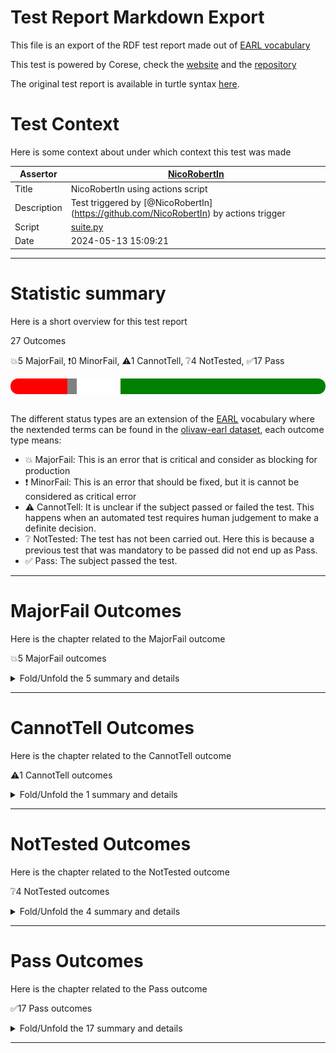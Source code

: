 # Test Report Markdown Export

This file is an export of the RDF test report made out of [EARL vocabulary](https://www.w3.org/TR/EARL10/)

This test is powered by Corese, check the [website](https://project.inria.fr/corese/) and the [repository](https://github.com/Wimmics/corese)

The original test report is available in turtle syntax [here](./data-test-actions.ttl).

# Test Context

Here is some context about under which context this test was made

|Assertor|[NicoRobertIn](https://github.com/NicoRobertIn)|
|----|-----|
|Title|NicoRobertIn using actions script|
|Description|Test triggered by &#91;@NicoRobertIn](https://github.com/NicoRobertIn) by actions trigger|
|Script|[suite.py](https://github.com/Wimmics/olivaw/blob/main/olivaw/test/data/suite.py)
|Date|2024-05-13 15:09:21|

***


# Statistic summary

Here is a short overview for this test report

27 Outcomes

:boom:5 MajorFail, :exclamation:0 MinorFail, :warning:1 CannotTell, :grey_question:4 NotTested, :white_check_mark:17 Pass

<div  style="border-radius: 12px; height: 25px; overflow: hidden"><img src="../assets/red.png" width="18%" height="25px"/><img src="../assets/orange.png" width="0%" height="25px"/><img src="../assets/grey.png" width="3%" height="25px"/><img src="../assets/white.png" width="14%" height="25px"/><img src="../assets/green.png" width="65%" height="25px"/></div>

<br/>

The different status types are an extension of the [EARL](https://www.w3.org/TR/EARL10-Schema/) vocabulary where the nextended terms can be found in the [olivaw-earl dataset](https://github.com/Wimmics/olivaw/blob/main/olivaw/test/olivaw-earl.ttl), each outcome type means:
* :boom: MajorFail: This is an error that is critical and consider as blocking for production
* :exclamation: MinorFail: This is an error that should be fixed, but it is cannot be considered as critical error
* :warning: CannotTell: It is unclear if the subject passed or failed the test. This happens when an automated test requires human judgement to make a definite decision.
* :grey_question: NotTested:  The test has not been carried out. Here this is because a previous test that was mandatory to be passed did not end up as Pass.
* :white_check_mark: Pass: The subject passed the test.

***


# MajorFail Outcomes

Here is the chapter related to the MajorFail outcome

:boom:5 MajorFail outcomes

<details>
<summary>Fold/Unfold the 5 summary and details</summary>

## MajorFail Outcomes Summary

[Jump to statistic summary](#statistic-summary)

:boom:5 MajorFail outcomes

|*Jump*|*Number*|*Status*|*Subject*|*Criterion*|*Title*|*Link*|
|------|--------|--------|---------|-----------|-------|------|
|[Table top](#majorfail-outcomes-summary)|<div id="summary-MajorFail-1">1/5</div>|:boom:*MajorFail*|`usecase-zeusecase-wronguncommonprefix`|[data-richness](https://raw.githubusercontent.com/acimov-tools/model-test/refs/heads/main/.acimov/custom-tests/data/richness.shacl#criterion)|Error on custom test |[Jump](#majorfail-outcome-number-1)|
|[Table top](#majorfail-outcomes-summary)|<div id="summary-MajorFail-2">2/5</div>|:boom:*MajorFail*|`usecase-zeusecase-wrongcommonprefix`|[data-richness](https://raw.githubusercontent.com/acimov-tools/model-test/refs/heads/main/.acimov/custom-tests/data/richness.shacl#criterion)|Error on custom test |[Jump](#majorfail-outcome-number-2)|
|[Table top](#majorfail-outcomes-summary)|<div id="summary-MajorFail-3">3/5</div>|:boom:*MajorFail*|`usecase-zeusecase-syntax`|[syntax](https://raw.githubusercontent.com/Wimmics/olivaw/main/olivaw/test/olivaw-earl.ttl#syntax)|Test subject has syntax errors|[Jump](#majorfail-outcome-number-3)|
|[Table top](#majorfail-outcomes-summary)|<div id="summary-MajorFail-4">4/5</div>|:boom:*MajorFail*|`usecase-zeusecase-notrealterm`|[term-recognition](https://raw.githubusercontent.com/Wimmics/olivaw/main/olivaw/test/olivaw-earl.ttl#term-recognition)|Unknown ontology term|[Jump](#majorfail-outcome-number-4)|
|[Table top](#majorfail-outcomes-summary)|<div id="summary-MajorFail-5">5/5</div>|:boom:*MajorFail*|`usecase-zeusecase-notrealterm`|[data-richness](https://raw.githubusercontent.com/acimov-tools/model-test/refs/heads/main/.acimov/custom-tests/data/richness.shacl#criterion)|Error on custom test |[Jump](#majorfail-outcome-number-5)|

***

## MajorFail Outcomes Details

This subchapter gives more details to the :boom:MajorFail outcomes

### MajorFail Outcome number 1

[Jump to summary definition](#summary-MajorFail-1)

:boom:MajorFail outcome
#### Subject detail
|Name|usecase-zeusecase-wronguncommonprefix|
|----|----|
|Title|Standalone use case use-cases/zeusecase/wronguncommonprefix.ttl from branch refs/heads/main|
|Composition|- [Use case zeusecase/wronguncommonprefix.ttl](https://github.com/acimov-tools/model-test/blob/refs/heads/main/use-cases/zeusecase/wronguncommonprefix.ttl)|

#### Criterion detail
|Identifier|[data-richness](https://raw.githubusercontent.com/acimov-tools/model-test/refs/heads/main/.acimov/custom-tests/data/richness.shacl#criterion)|
|----|----|
|Title|The vocabulary is linked to by other vocabularies|
|Description|Each node should have predicates other than rdf:type|

#### Outcome Detail
|Type|:boom:MajorFail|
|----|----|
|Title|Error on custom test|
|Description|Error occured while running custom test|
|Pointer|<pre lang="Turtle"><code>&#60;#shape> a sh:NodeShape ;&#10;&nbsp;&nbsp;&nbsp;&nbsp;sh:message &#34;Some subjects only have a rdf:type property&#34; ;&#10;&nbsp;&nbsp;&nbsp;&nbsp;sh:severity sh:Warning ;&#10;&nbsp;&nbsp;&nbsp;&nbsp;sh:sparql &#91; sh:minCount 1 ;&#10;&nbsp;&nbsp;&nbsp;&nbsp;&nbsp;&nbsp;&nbsp;&nbsp;&nbsp;&nbsp;&nbsp;&nbsp;sh:select &#34;&#34;&#34;&#10;select ?this where {&#10;?this ?p ?o .&#10;filter (?p != rdf:type)&#10;}&#10;values ($ontology&lowbar;url) { (&#34;https://www.example.org/olivaw/&#34;) }&#34;&#34;&#34; ] ;&#10;&nbsp;&nbsp;&nbsp;&nbsp;sh:targetSubjectsOf rdf:type .</code></pre>|
|Pointer|<pre lang="Turtle"><code>&#60;urn:uuid:90817955-0682-430b-bb73-6b534e5d4739> rdf:type sh:ValidationResult ;&#10;&nbsp;&nbsp;&nbsp;&nbsp;sh:focusNode &#60;https://www.example.org/zeusecase/zeInstance> ;&#10;&nbsp;&nbsp;&nbsp;&nbsp;sh:resultMessage &#34;Some subjects only have a rdf:type property&#34; ;&#10;&nbsp;&nbsp;&nbsp;&nbsp;sh:resultPath sh:sparql ;&#10;&nbsp;&nbsp;&nbsp;&nbsp;sh:resultSeverity sh:Warning ;&#10;&nbsp;&nbsp;&nbsp;&nbsp;sh:sourceConstraintComponent sh:sparqlCount ;&#10;&nbsp;&nbsp;&nbsp;&nbsp;sh:sourceShape &#60;#shape> ;&#10;&nbsp;&nbsp;&nbsp;&nbsp;sh:value 0 .</code></pre>|
|Pointer|<pre lang="Turtle"><code>:zeInstance a &#60;http://www.example.org/olivaw/ClassA> .</code></pre>|

***
### MajorFail Outcome number 2

[Jump to summary definition](#summary-MajorFail-2)

:boom:MajorFail outcome
#### Subject detail
|Name|usecase-zeusecase-wrongcommonprefix|
|----|----|
|Title|Standalone use case use-cases/zeusecase/wrongcommonprefix.ttl from branch refs/heads/main|
|Composition|- [Use case zeusecase/wrongcommonprefix.ttl](https://github.com/acimov-tools/model-test/blob/refs/heads/main/use-cases/zeusecase/wrongcommonprefix.ttl)|

#### Criterion detail
|Identifier|[data-richness](https://raw.githubusercontent.com/acimov-tools/model-test/refs/heads/main/.acimov/custom-tests/data/richness.shacl#criterion)|
|----|----|
|Title|The vocabulary is linked to by other vocabularies|
|Description|Each node should have predicates other than rdf:type|

#### Outcome Detail
|Type|:boom:MajorFail|
|----|----|
|Title|Error on custom test|
|Description|Error occured while running custom test|
|Pointer|<pre lang="Turtle"><code>&#60;#shape> a sh:NodeShape ;&#10;&nbsp;&nbsp;&nbsp;&nbsp;sh:message &#34;Some subjects only have a rdf:type property&#34; ;&#10;&nbsp;&nbsp;&nbsp;&nbsp;sh:severity sh:Warning ;&#10;&nbsp;&nbsp;&nbsp;&nbsp;sh:sparql &#91; sh:minCount 1 ;&#10;&nbsp;&nbsp;&nbsp;&nbsp;&nbsp;&nbsp;&nbsp;&nbsp;&nbsp;&nbsp;&nbsp;&nbsp;sh:select &#34;&#34;&#34;&#10;select ?this where {&#10;?this ?p ?o .&#10;filter (?p != rdf:type)&#10;}&#10;values ($ontology&lowbar;url) { (&#34;https://www.example.org/olivaw/&#34;) }&#34;&#34;&#34; ] ;&#10;&nbsp;&nbsp;&nbsp;&nbsp;sh:targetSubjectsOf rdf:type .</code></pre>|
|Pointer|<pre lang="Turtle"><code>&#60;urn:uuid:1126135a-d4f8-4898-9a5f-bf5cb096b361> rdf:type sh:ValidationResult ;&#10;&nbsp;&nbsp;&nbsp;&nbsp;sh:focusNode &#60;https://www.example.org/zeusecase/zeInstance> ;&#10;&nbsp;&nbsp;&nbsp;&nbsp;sh:resultMessage &#34;Some subjects only have a rdf:type property&#34; ;&#10;&nbsp;&nbsp;&nbsp;&nbsp;sh:resultPath sh:sparql ;&#10;&nbsp;&nbsp;&nbsp;&nbsp;sh:resultSeverity sh:Warning ;&#10;&nbsp;&nbsp;&nbsp;&nbsp;sh:sourceConstraintComponent sh:sparqlCount ;&#10;&nbsp;&nbsp;&nbsp;&nbsp;sh:sourceShape &#60;#shape> ;&#10;&nbsp;&nbsp;&nbsp;&nbsp;sh:value 0 .</code></pre>|
|Pointer|<pre lang="Turtle"><code>:zeInstance a sand:ClassA .</code></pre>|

***
### MajorFail Outcome number 3

[Jump to summary definition](#summary-MajorFail-3)

:boom:MajorFail outcome
#### Subject detail
|Name|usecase-zeusecase-syntax|
|----|----|
|Title|Standalone use case use-cases/zeusecase/syntax.ttl from branch refs/heads/main|
|Composition|- [Use case zeusecase/syntax.ttl](https://github.com/acimov-tools/model-test/blob/refs/heads/main/use-cases/zeusecase/syntax.ttl)|

#### Criterion detail
|Identifier|[syntax](https://raw.githubusercontent.com/Wimmics/olivaw/main/olivaw/test/olivaw-earl.ttl#syntax)|
|----|----|
|Title|Syntax test|
|Description|A test meant to check wether the test subject is syntaxically correct or not.|

#### Outcome Detail
|Type|:boom:MajorFail|
|----|----|
|Title|Test subject has syntax errors|
|Description|Encountered &#34;a&#34; at line 6, column 27.|

***
### MajorFail Outcome number 4

[Jump to summary definition](#summary-MajorFail-4)

:boom:MajorFail outcome
#### Subject detail
|Name|usecase-zeusecase-notrealterm|
|----|----|
|Title|Standalone use case use-cases/zeusecase/notrealterm.ttl from branch refs/heads/main|
|Composition|- [Use case zeusecase/notrealterm.ttl](https://github.com/acimov-tools/model-test/blob/refs/heads/main/use-cases/zeusecase/notrealterm.ttl)|

#### Criterion detail
|Identifier|[term-recognition](https://raw.githubusercontent.com/Wimmics/olivaw/main/olivaw/test/olivaw-earl.ttl#term-recognition)|
|----|----|
|Title|Term recognition test|
|Description|A test meant to detect if all the terms from the subject that are from the ontology namespace are indeed defined in the ontology|

#### Outcome Detail
|Type|:boom:MajorFail|
|----|----|
|Title|Unknown ontology term|
|Description|Some fragment terms are in ontology namespace but not defined in ontology|
|Pointer|<pre lang="Turtle"><code>&#60;https://www.example.org/zeusecase/zeInstance> rdf:type &#60;https://www.example.org/olivaw/ClasseA> .</code></pre>|

***
### MajorFail Outcome number 5

[Jump to summary definition](#summary-MajorFail-5)

:boom:MajorFail outcome
#### Subject detail
|Name|usecase-zeusecase-notrealterm|
|----|----|
|Title|Standalone use case use-cases/zeusecase/notrealterm.ttl from branch refs/heads/main|
|Composition|- [Use case zeusecase/notrealterm.ttl](https://github.com/acimov-tools/model-test/blob/refs/heads/main/use-cases/zeusecase/notrealterm.ttl)|

#### Criterion detail
|Identifier|[data-richness](https://raw.githubusercontent.com/acimov-tools/model-test/refs/heads/main/.acimov/custom-tests/data/richness.shacl#criterion)|
|----|----|
|Title|The vocabulary is linked to by other vocabularies|
|Description|Each node should have predicates other than rdf:type|

#### Outcome Detail
|Type|:boom:MajorFail|
|----|----|
|Title|Error on custom test|
|Description|Error occured while running custom test|
|Pointer|<pre lang="Turtle"><code>&#60;#shape> a sh:NodeShape ;&#10;&nbsp;&nbsp;&nbsp;&nbsp;sh:message &#34;Some subjects only have a rdf:type property&#34; ;&#10;&nbsp;&nbsp;&nbsp;&nbsp;sh:severity sh:Warning ;&#10;&nbsp;&nbsp;&nbsp;&nbsp;sh:sparql &#91; sh:minCount 1 ;&#10;&nbsp;&nbsp;&nbsp;&nbsp;&nbsp;&nbsp;&nbsp;&nbsp;&nbsp;&nbsp;&nbsp;&nbsp;sh:select &#34;&#34;&#34;&#10;select ?this where {&#10;?this ?p ?o .&#10;filter (?p != rdf:type)&#10;}&#10;values ($ontology&lowbar;url) { (&#34;https://www.example.org/olivaw/&#34;) }&#34;&#34;&#34; ] ;&#10;&nbsp;&nbsp;&nbsp;&nbsp;sh:targetSubjectsOf rdf:type .</code></pre>|
|Pointer|<pre lang="Turtle"><code>&#60;urn:uuid:911fcc09-0691-4915-bf8f-8ff50d71fe21> rdf:type sh:ValidationResult ;&#10;&nbsp;&nbsp;&nbsp;&nbsp;sh:focusNode &#60;https://www.example.org/zeusecase/zeInstance> ;&#10;&nbsp;&nbsp;&nbsp;&nbsp;sh:resultMessage &#34;Some subjects only have a rdf:type property&#34; ;&#10;&nbsp;&nbsp;&nbsp;&nbsp;sh:resultPath sh:sparql ;&#10;&nbsp;&nbsp;&nbsp;&nbsp;sh:resultSeverity sh:Warning ;&#10;&nbsp;&nbsp;&nbsp;&nbsp;sh:sourceConstraintComponent sh:sparqlCount ;&#10;&nbsp;&nbsp;&nbsp;&nbsp;sh:sourceShape &#60;#shape> ;&#10;&nbsp;&nbsp;&nbsp;&nbsp;sh:value 0 .</code></pre>|
|Pointer|<pre lang="Turtle"><code>:zeInstance a sand:ClasseA .</code></pre>|

***

</details>

***


# CannotTell Outcomes

Here is the chapter related to the CannotTell outcome

:warning:1 CannotTell outcomes

<details>
<summary>Fold/Unfold the 1 summary and details</summary>

## CannotTell Outcomes Summary

[Jump to statistic summary](#statistic-summary)

:warning:1 CannotTell outcomes

|*Jump*|*Number*|*Status*|*Subject*|*Criterion*|*Title*|*Link*|
|------|--------|--------|---------|-----------|-------|------|
|[Table top](#cannottell-outcomes-summary)|<div id="summary-CannotTell-1">1/1</div>|:warning:*CannotTell*|`usecase-zeusecase-wronguncommonprefix`|[prefix-validity](https://raw.githubusercontent.com/Wimmics/olivaw/main/olivaw/test/olivaw-earl.ttl#prefix-validity)|Possible prefix typo|[Jump](#cannottell-outcome-number-1)|

***

## CannotTell Outcomes Details

This subchapter gives more details to the :warning:CannotTell outcomes

### CannotTell Outcome number 1

[Jump to summary definition](#summary-CannotTell-1)

:warning:CannotTell outcome
#### Subject detail
|Name|usecase-zeusecase-wronguncommonprefix|
|----|----|
|Title|Standalone use case use-cases/zeusecase/wronguncommonprefix.ttl from branch refs/heads/main|
|Composition|- [Use case zeusecase/wronguncommonprefix.ttl](https://github.com/acimov-tools/model-test/blob/refs/heads/main/use-cases/zeusecase/wronguncommonprefix.ttl)|

#### Criterion detail
|Identifier|[prefix-validity](https://raw.githubusercontent.com/Wimmics/olivaw/main/olivaw/test/olivaw-earl.ttl#prefix-validity)|
|----|----|
|Title|Term validity test|
|Description|A test case checking if all the prefixes are not too close from the most used existing namespaces (according to prefix cc)|

#### Outcome Detail
|Type|:warning:CannotTell|
|----|----|
|Title|Possible prefix typo|
|Description|The prefix http://www.example.org/olivaw/ seems suspicious. Did you mean one of these prefixes?|
|Pointer|<pre lang="Turtle"><code>Prefix usage in the subject file:&#10;@prefix owl: &#60;http://www.w3.org/2002/07/owl#> .&#10;@prefix rdf: &#60;http://www.w3.org/1999/02/22-rdf-syntax-ns#> . &#10; &#60;https://www.example.org/zeusecase/zeInstance> rdf:type &#60;http://www.example.org/olivaw/ClassA> .</code></pre>|
|Pointer|<pre lang="Turtle"><code>Similar prefix found in file ./use-cases/zeusecase/notrealterm.ttl&#10;Prefix found: https://www.example.org/olivaw/&#10;@prefix owl: &#60;http://www.w3.org/2002/07/owl#> .&#10;@prefix rdf: &#60;http://www.w3.org/1999/02/22-rdf-syntax-ns#> . &#10; &#60;https://www.example.org/zeusecase/zeInstance> rdf:type &#60;https://www.example.org/olivaw/ClasseA> .</code></pre>|

***

</details>

***


# NotTested Outcomes

Here is the chapter related to the NotTested outcome

:grey_question:4 NotTested outcomes

<details>
<summary>Fold/Unfold the 4 summary and details</summary>

## NotTested Outcomes Summary

[Jump to statistic summary](#statistic-summary)

:grey_question:4 NotTested outcomes

|*Jump*|*Number*|*Status*|*Subject*|*Criterion*|*Title*|*Link*|
|------|--------|--------|---------|-----------|-------|------|
|[Table top](#nottested-outcomes-summary)|<div id="summary-NotTested-1">1/4</div>|:grey_question:*NotTested*|`usecase-zeusecase-syntax`|[owl-rl-constraint](https://raw.githubusercontent.com/Wimmics/olivaw/main/olivaw/test/olivaw-earl.ttl#owl-rl-constraint)|Error on custom test |[Jump](#nottested-outcome-number-1)|
|[Table top](#nottested-outcomes-summary)|<div id="summary-NotTested-2">2/4</div>|:grey_question:*NotTested*|`usecase-zeusecase-syntax`|[term-recognition](https://raw.githubusercontent.com/Wimmics/olivaw/main/olivaw/test/olivaw-earl.ttl#term-recognition)|Error on custom test |[Jump](#nottested-outcome-number-2)|
|[Table top](#nottested-outcomes-summary)|<div id="summary-NotTested-3">3/4</div>|:grey_question:*NotTested*|`usecase-zeusecase-inconsistent`|[term-recognition](https://raw.githubusercontent.com/Wimmics/olivaw/main/olivaw/test/olivaw-earl.ttl#term-recognition)|Error on custom test |[Jump](#nottested-outcome-number-3)|
|[Table top](#nottested-outcomes-summary)|<div id="summary-NotTested-4">4/4</div>|:grey_question:*NotTested*|`dataset-domain1-scenario1`|[term-recognition](https://raw.githubusercontent.com/Wimmics/olivaw/main/olivaw/test/olivaw-earl.ttl#term-recognition)|Error on custom test |[Jump](#nottested-outcome-number-4)|

***

## NotTested Outcomes Details

This subchapter gives more details to the :grey_question:NotTested outcomes

### NotTested Outcome number 1

[Jump to summary definition](#summary-NotTested-1)

:grey_question:NotTested outcome
#### Subject detail
|Name|usecase-zeusecase-syntax|
|----|----|
|Title|Standalone use case use-cases/zeusecase/syntax.ttl from branch refs/heads/main|
|Composition|- [Use case zeusecase/syntax.ttl](https://github.com/acimov-tools/model-test/blob/refs/heads/main/use-cases/zeusecase/syntax.ttl)|

#### Criterion detail
|Identifier|[owl-rl-constraint](https://raw.githubusercontent.com/Wimmics/olivaw/main/olivaw/test/olivaw-earl.ttl#owl-rl-constraint)|
|----|----|
|Title|OWL RL Constraint test|
|Description|A test meant to check wether the test subject is syntaxically correct or not.|

#### Outcome Detail
|Type|:grey_question:NotTested|
|----|----|
|Title|Error on custom test|
|Description|Error occured while running custom test|

***
### NotTested Outcome number 2

[Jump to summary definition](#summary-NotTested-2)

:grey_question:NotTested outcome
#### Subject detail
|Name|usecase-zeusecase-syntax|
|----|----|
|Title|Standalone use case use-cases/zeusecase/syntax.ttl from branch refs/heads/main|
|Composition|- [Use case zeusecase/syntax.ttl](https://github.com/acimov-tools/model-test/blob/refs/heads/main/use-cases/zeusecase/syntax.ttl)|

#### Criterion detail
|Identifier|[term-recognition](https://raw.githubusercontent.com/Wimmics/olivaw/main/olivaw/test/olivaw-earl.ttl#term-recognition)|
|----|----|
|Title|Term recognition test|
|Description|A test meant to detect if all the terms from the subject that are from the ontology namespace are indeed defined in the ontology|

#### Outcome Detail
|Type|:grey_question:NotTested|
|----|----|
|Title|Error on custom test|
|Description|Error occured while running custom test|

***
### NotTested Outcome number 3

[Jump to summary definition](#summary-NotTested-3)

:grey_question:NotTested outcome
#### Subject detail
|Name|usecase-zeusecase-inconsistent|
|----|----|
|Title|Standalone use case use-cases/zeusecase/inconsistent.ttl from branch refs/heads/main|
|Composition|- [Use case zeusecase/inconsistent.ttl](https://github.com/acimov-tools/model-test/blob/refs/heads/main/use-cases/zeusecase/inconsistent.ttl)|

#### Criterion detail
|Identifier|[term-recognition](https://raw.githubusercontent.com/Wimmics/olivaw/main/olivaw/test/olivaw-earl.ttl#term-recognition)|
|----|----|
|Title|Term recognition test|
|Description|A test meant to detect if all the terms from the subject that are from the ontology namespace are indeed defined in the ontology|

#### Outcome Detail
|Type|:grey_question:NotTested|
|----|----|
|Title|Error on custom test|
|Description|Error occured while running custom test|

***
### NotTested Outcome number 4

[Jump to summary definition](#summary-NotTested-4)

:grey_question:NotTested outcome
#### Subject detail
|Name|dataset-domain1-scenario1|
|----|----|
|Title|Standalone dataset domains/domain1/scenario1/dataset.ttl from branch refs/heads/main|
|Composition|- [Dataset domain1/scenario1/dataset.ttl](https://github.com/acimov-tools/model-test/blob/refs/heads/main/domains/domain1/scenario1/dataset.ttl)|

#### Criterion detail
|Identifier|[term-recognition](https://raw.githubusercontent.com/Wimmics/olivaw/main/olivaw/test/olivaw-earl.ttl#term-recognition)|
|----|----|
|Title|Term recognition test|
|Description|A test meant to detect if all the terms from the subject that are from the ontology namespace are indeed defined in the ontology|

#### Outcome Detail
|Type|:grey_question:NotTested|
|----|----|
|Title|Error on custom test|
|Description|Error occured while running custom test|

***

</details>

***


# Pass Outcomes

Here is the chapter related to the Pass outcome

:white_check_mark:17 Pass outcomes

<details>
<summary>Fold/Unfold the 17 summary and details</summary>

## Pass Outcomes Summary

[Jump to statistic summary](#statistic-summary)

:white_check_mark:17 Pass outcomes

|*Jump*|*Number*|*Status*|*Subject*|*Criterion*|*Title*|*Link*|
|------|--------|--------|---------|-----------|-------|------|
|[Table top](#pass-outcomes-summary)|<div id="summary-Pass-1">1/17</div>|:white_check_mark:*Pass*|`usecase-zeusecase-wronguncommonprefix`|[owl-rl-constraint](https://raw.githubusercontent.com/Wimmics/olivaw/main/olivaw/test/olivaw-earl.ttl#owl-rl-constraint)|OWL RL consistent|[Jump](#pass-outcome-number-1)|
|[Table top](#pass-outcomes-summary)|<div id="summary-Pass-2">2/17</div>|:white_check_mark:*Pass*|`usecase-zeusecase-wronguncommonprefix`|[syntax](https://raw.githubusercontent.com/Wimmics/olivaw/main/olivaw/test/olivaw-earl.ttl#syntax)|Correct syntax|[Jump](#pass-outcome-number-2)|
|[Table top](#pass-outcomes-summary)|<div id="summary-Pass-3">3/17</div>|:white_check_mark:*Pass*|`usecase-zeusecase-wronguncommonprefix`|[term-recognition](https://raw.githubusercontent.com/Wimmics/olivaw/main/olivaw/test/olivaw-earl.ttl#term-recognition)|Every term exists|[Jump](#pass-outcome-number-3)|
|[Table top](#pass-outcomes-summary)|<div id="summary-Pass-4">4/17</div>|:white_check_mark:*Pass*|`usecase-zeusecase-wronguncommonprefix`|[node-with-class](https://raw.githubusercontent.com/acimov-tools/model-test/refs/heads/main/.acimov/custom-tests/data/node-with-class.shacl#criterion)|Test  passed|[Jump](#pass-outcome-number-4)|
|[Table top](#pass-outcomes-summary)|<div id="summary-Pass-5">5/17</div>|:white_check_mark:*Pass*|`usecase-zeusecase-wrongcommonprefix`|[owl-rl-constraint](https://raw.githubusercontent.com/Wimmics/olivaw/main/olivaw/test/olivaw-earl.ttl#owl-rl-constraint)|OWL RL consistent|[Jump](#pass-outcome-number-5)|
|[Table top](#pass-outcomes-summary)|<div id="summary-Pass-6">6/17</div>|:white_check_mark:*Pass*|`usecase-zeusecase-wrongcommonprefix`|[prefix-validity](https://raw.githubusercontent.com/Wimmics/olivaw/main/olivaw/test/olivaw-earl.ttl#prefix-validity)|No prefix typo|[Jump](#pass-outcome-number-6)|
|[Table top](#pass-outcomes-summary)|<div id="summary-Pass-7">7/17</div>|:white_check_mark:*Pass*|`usecase-zeusecase-wrongcommonprefix`|[syntax](https://raw.githubusercontent.com/Wimmics/olivaw/main/olivaw/test/olivaw-earl.ttl#syntax)|Correct syntax|[Jump](#pass-outcome-number-7)|
|[Table top](#pass-outcomes-summary)|<div id="summary-Pass-8">8/17</div>|:white_check_mark:*Pass*|`usecase-zeusecase-wrongcommonprefix`|[term-recognition](https://raw.githubusercontent.com/Wimmics/olivaw/main/olivaw/test/olivaw-earl.ttl#term-recognition)|Every term exists|[Jump](#pass-outcome-number-8)|
|[Table top](#pass-outcomes-summary)|<div id="summary-Pass-9">9/17</div>|:white_check_mark:*Pass*|`usecase-zeusecase-wrongcommonprefix`|[node-with-class](https://raw.githubusercontent.com/acimov-tools/model-test/refs/heads/main/.acimov/custom-tests/data/node-with-class.shacl#criterion)|Test  passed|[Jump](#pass-outcome-number-9)|
|[Table top](#pass-outcomes-summary)|<div id="summary-Pass-10">10/17</div>|:white_check_mark:*Pass*|`usecase-zeusecase-notrealterm`|[owl-rl-constraint](https://raw.githubusercontent.com/Wimmics/olivaw/main/olivaw/test/olivaw-earl.ttl#owl-rl-constraint)|OWL RL consistent|[Jump](#pass-outcome-number-10)|
|[Table top](#pass-outcomes-summary)|<div id="summary-Pass-11">11/17</div>|:white_check_mark:*Pass*|`usecase-zeusecase-notrealterm`|[prefix-validity](https://raw.githubusercontent.com/Wimmics/olivaw/main/olivaw/test/olivaw-earl.ttl#prefix-validity)|No prefix typo|[Jump](#pass-outcome-number-11)|
|[Table top](#pass-outcomes-summary)|<div id="summary-Pass-12">12/17</div>|:white_check_mark:*Pass*|`usecase-zeusecase-notrealterm`|[syntax](https://raw.githubusercontent.com/Wimmics/olivaw/main/olivaw/test/olivaw-earl.ttl#syntax)|Correct syntax|[Jump](#pass-outcome-number-12)|
|[Table top](#pass-outcomes-summary)|<div id="summary-Pass-13">13/17</div>|:white_check_mark:*Pass*|`usecase-zeusecase-notrealterm`|[node-with-class](https://raw.githubusercontent.com/acimov-tools/model-test/refs/heads/main/.acimov/custom-tests/data/node-with-class.shacl#criterion)|Test  passed|[Jump](#pass-outcome-number-13)|
|[Table top](#pass-outcomes-summary)|<div id="summary-Pass-14">14/17</div>|:white_check_mark:*Pass*|`usecase-zeusecase-inconsistent`|[owl-rl-constraint](https://raw.githubusercontent.com/Wimmics/olivaw/main/olivaw/test/olivaw-earl.ttl#owl-rl-constraint)|OWL RL consistent|[Jump](#pass-outcome-number-14)|
|[Table top](#pass-outcomes-summary)|<div id="summary-Pass-15">15/17</div>|:white_check_mark:*Pass*|`usecase-zeusecase-inconsistent`|[syntax](https://raw.githubusercontent.com/Wimmics/olivaw/main/olivaw/test/olivaw-earl.ttl#syntax)|Correct syntax|[Jump](#pass-outcome-number-15)|
|[Table top](#pass-outcomes-summary)|<div id="summary-Pass-16">16/17</div>|:white_check_mark:*Pass*|`dataset-domain1-scenario1`|[owl-rl-constraint](https://raw.githubusercontent.com/Wimmics/olivaw/main/olivaw/test/olivaw-earl.ttl#owl-rl-constraint)|OWL RL consistent|[Jump](#pass-outcome-number-16)|
|[Table top](#pass-outcomes-summary)|<div id="summary-Pass-17">17/17</div>|:white_check_mark:*Pass*|`dataset-domain1-scenario1`|[syntax](https://raw.githubusercontent.com/Wimmics/olivaw/main/olivaw/test/olivaw-earl.ttl#syntax)|Correct syntax|[Jump](#pass-outcome-number-17)|

***

## Pass Outcomes Details

This subchapter gives more details to the :white_check_mark:Pass outcomes

### Pass Outcome number 1

[Jump to summary definition](#summary-Pass-1)

:white_check_mark:Pass outcome
#### Subject detail
|Name|usecase-zeusecase-wronguncommonprefix|
|----|----|
|Title|Standalone use case use-cases/zeusecase/wronguncommonprefix.ttl from branch refs/heads/main|
|Composition|- [Use case zeusecase/wronguncommonprefix.ttl](https://github.com/acimov-tools/model-test/blob/refs/heads/main/use-cases/zeusecase/wronguncommonprefix.ttl)|

#### Criterion detail
|Identifier|[owl-rl-constraint](https://raw.githubusercontent.com/Wimmics/olivaw/main/olivaw/test/olivaw-earl.ttl#owl-rl-constraint)|
|----|----|
|Title|OWL RL Constraint test|
|Description|A test meant to check wether the test subject is syntaxically correct or not.|

#### Outcome Detail
|Type|:white_check_mark:Pass|
|----|----|
|Title|OWL RL consistent|
|Description|The provided graph is consistent for any OWL RL constraint|

***
### Pass Outcome number 2

[Jump to summary definition](#summary-Pass-2)

:white_check_mark:Pass outcome
#### Subject detail
|Name|usecase-zeusecase-wronguncommonprefix|
|----|----|
|Title|Standalone use case use-cases/zeusecase/wronguncommonprefix.ttl from branch refs/heads/main|
|Composition|- [Use case zeusecase/wronguncommonprefix.ttl](https://github.com/acimov-tools/model-test/blob/refs/heads/main/use-cases/zeusecase/wronguncommonprefix.ttl)|

#### Criterion detail
|Identifier|[syntax](https://raw.githubusercontent.com/Wimmics/olivaw/main/olivaw/test/olivaw-earl.ttl#syntax)|
|----|----|
|Title|Syntax test|
|Description|A test meant to check wether the test subject is syntaxically correct or not.|

#### Outcome Detail
|Type|:white_check_mark:Pass|
|----|----|
|Title|Correct syntax|
|Description|Test subject has a correct syntax|

***
### Pass Outcome number 3

[Jump to summary definition](#summary-Pass-3)

:white_check_mark:Pass outcome
#### Subject detail
|Name|usecase-zeusecase-wronguncommonprefix|
|----|----|
|Title|Standalone use case use-cases/zeusecase/wronguncommonprefix.ttl from branch refs/heads/main|
|Composition|- [Use case zeusecase/wronguncommonprefix.ttl](https://github.com/acimov-tools/model-test/blob/refs/heads/main/use-cases/zeusecase/wronguncommonprefix.ttl)|

#### Criterion detail
|Identifier|[term-recognition](https://raw.githubusercontent.com/Wimmics/olivaw/main/olivaw/test/olivaw-earl.ttl#term-recognition)|
|----|----|
|Title|Term recognition test|
|Description|A test meant to detect if all the terms from the subject that are from the ontology namespace are indeed defined in the ontology|

#### Outcome Detail
|Type|:white_check_mark:Pass|
|----|----|
|Title|Every term exists|
|Description|All the ontologic terms in the subject are defined in the ontology|

***
### Pass Outcome number 4

[Jump to summary definition](#summary-Pass-4)

:white_check_mark:Pass outcome
#### Subject detail
|Name|usecase-zeusecase-wronguncommonprefix|
|----|----|
|Title|Standalone use case use-cases/zeusecase/wronguncommonprefix.ttl from branch refs/heads/main|
|Composition|- [Use case zeusecase/wronguncommonprefix.ttl](https://github.com/acimov-tools/model-test/blob/refs/heads/main/use-cases/zeusecase/wronguncommonprefix.ttl)|

#### Criterion detail
|Identifier|[node-with-class](https://raw.githubusercontent.com/acimov-tools/model-test/refs/heads/main/.acimov/custom-tests/data/node-with-class.shacl#criterion)|
|----|----|
|Title|Classed node test|
|Description|A test meant to test if each node has a rdf:type property|

#### Outcome Detail
|Type|:white_check_mark:Pass|
|----|----|
|Title|Test  passed|
|Description|The custom test  passed|

***
### Pass Outcome number 5

[Jump to summary definition](#summary-Pass-5)

:white_check_mark:Pass outcome
#### Subject detail
|Name|usecase-zeusecase-wrongcommonprefix|
|----|----|
|Title|Standalone use case use-cases/zeusecase/wrongcommonprefix.ttl from branch refs/heads/main|
|Composition|- [Use case zeusecase/wrongcommonprefix.ttl](https://github.com/acimov-tools/model-test/blob/refs/heads/main/use-cases/zeusecase/wrongcommonprefix.ttl)|

#### Criterion detail
|Identifier|[owl-rl-constraint](https://raw.githubusercontent.com/Wimmics/olivaw/main/olivaw/test/olivaw-earl.ttl#owl-rl-constraint)|
|----|----|
|Title|OWL RL Constraint test|
|Description|A test meant to check wether the test subject is syntaxically correct or not.|

#### Outcome Detail
|Type|:white_check_mark:Pass|
|----|----|
|Title|OWL RL consistent|
|Description|The provided graph is consistent for any OWL RL constraint|

***
### Pass Outcome number 6

[Jump to summary definition](#summary-Pass-6)

:white_check_mark:Pass outcome
#### Subject detail
|Name|usecase-zeusecase-wrongcommonprefix|
|----|----|
|Title|Standalone use case use-cases/zeusecase/wrongcommonprefix.ttl from branch refs/heads/main|
|Composition|- [Use case zeusecase/wrongcommonprefix.ttl](https://github.com/acimov-tools/model-test/blob/refs/heads/main/use-cases/zeusecase/wrongcommonprefix.ttl)|

#### Criterion detail
|Identifier|[prefix-validity](https://raw.githubusercontent.com/Wimmics/olivaw/main/olivaw/test/olivaw-earl.ttl#prefix-validity)|
|----|----|
|Title|Term validity test|
|Description|A test case checking if all the prefixes are not too close from the most used existing namespaces (according to prefix cc)|

#### Outcome Detail
|Type|:white_check_mark:Pass|
|----|----|
|Title|No prefix typo|
|Description|It seems that none of the subject URIs have prefixes typos|

***
### Pass Outcome number 7

[Jump to summary definition](#summary-Pass-7)

:white_check_mark:Pass outcome
#### Subject detail
|Name|usecase-zeusecase-wrongcommonprefix|
|----|----|
|Title|Standalone use case use-cases/zeusecase/wrongcommonprefix.ttl from branch refs/heads/main|
|Composition|- [Use case zeusecase/wrongcommonprefix.ttl](https://github.com/acimov-tools/model-test/blob/refs/heads/main/use-cases/zeusecase/wrongcommonprefix.ttl)|

#### Criterion detail
|Identifier|[syntax](https://raw.githubusercontent.com/Wimmics/olivaw/main/olivaw/test/olivaw-earl.ttl#syntax)|
|----|----|
|Title|Syntax test|
|Description|A test meant to check wether the test subject is syntaxically correct or not.|

#### Outcome Detail
|Type|:white_check_mark:Pass|
|----|----|
|Title|Correct syntax|
|Description|Test subject has a correct syntax|

***
### Pass Outcome number 8

[Jump to summary definition](#summary-Pass-8)

:white_check_mark:Pass outcome
#### Subject detail
|Name|usecase-zeusecase-wrongcommonprefix|
|----|----|
|Title|Standalone use case use-cases/zeusecase/wrongcommonprefix.ttl from branch refs/heads/main|
|Composition|- [Use case zeusecase/wrongcommonprefix.ttl](https://github.com/acimov-tools/model-test/blob/refs/heads/main/use-cases/zeusecase/wrongcommonprefix.ttl)|

#### Criterion detail
|Identifier|[term-recognition](https://raw.githubusercontent.com/Wimmics/olivaw/main/olivaw/test/olivaw-earl.ttl#term-recognition)|
|----|----|
|Title|Term recognition test|
|Description|A test meant to detect if all the terms from the subject that are from the ontology namespace are indeed defined in the ontology|

#### Outcome Detail
|Type|:white_check_mark:Pass|
|----|----|
|Title|Every term exists|
|Description|All the ontologic terms in the subject are defined in the ontology|

***
### Pass Outcome number 9

[Jump to summary definition](#summary-Pass-9)

:white_check_mark:Pass outcome
#### Subject detail
|Name|usecase-zeusecase-wrongcommonprefix|
|----|----|
|Title|Standalone use case use-cases/zeusecase/wrongcommonprefix.ttl from branch refs/heads/main|
|Composition|- [Use case zeusecase/wrongcommonprefix.ttl](https://github.com/acimov-tools/model-test/blob/refs/heads/main/use-cases/zeusecase/wrongcommonprefix.ttl)|

#### Criterion detail
|Identifier|[node-with-class](https://raw.githubusercontent.com/acimov-tools/model-test/refs/heads/main/.acimov/custom-tests/data/node-with-class.shacl#criterion)|
|----|----|
|Title|Classed node test|
|Description|A test meant to test if each node has a rdf:type property|

#### Outcome Detail
|Type|:white_check_mark:Pass|
|----|----|
|Title|Test  passed|
|Description|The custom test  passed|

***
### Pass Outcome number 10

[Jump to summary definition](#summary-Pass-10)

:white_check_mark:Pass outcome
#### Subject detail
|Name|usecase-zeusecase-notrealterm|
|----|----|
|Title|Standalone use case use-cases/zeusecase/notrealterm.ttl from branch refs/heads/main|
|Composition|- [Use case zeusecase/notrealterm.ttl](https://github.com/acimov-tools/model-test/blob/refs/heads/main/use-cases/zeusecase/notrealterm.ttl)|

#### Criterion detail
|Identifier|[owl-rl-constraint](https://raw.githubusercontent.com/Wimmics/olivaw/main/olivaw/test/olivaw-earl.ttl#owl-rl-constraint)|
|----|----|
|Title|OWL RL Constraint test|
|Description|A test meant to check wether the test subject is syntaxically correct or not.|

#### Outcome Detail
|Type|:white_check_mark:Pass|
|----|----|
|Title|OWL RL consistent|
|Description|The provided graph is consistent for any OWL RL constraint|

***
### Pass Outcome number 11

[Jump to summary definition](#summary-Pass-11)

:white_check_mark:Pass outcome
#### Subject detail
|Name|usecase-zeusecase-notrealterm|
|----|----|
|Title|Standalone use case use-cases/zeusecase/notrealterm.ttl from branch refs/heads/main|
|Composition|- [Use case zeusecase/notrealterm.ttl](https://github.com/acimov-tools/model-test/blob/refs/heads/main/use-cases/zeusecase/notrealterm.ttl)|

#### Criterion detail
|Identifier|[prefix-validity](https://raw.githubusercontent.com/Wimmics/olivaw/main/olivaw/test/olivaw-earl.ttl#prefix-validity)|
|----|----|
|Title|Term validity test|
|Description|A test case checking if all the prefixes are not too close from the most used existing namespaces (according to prefix cc)|

#### Outcome Detail
|Type|:white_check_mark:Pass|
|----|----|
|Title|No prefix typo|
|Description|It seems that none of the subject URIs have prefixes typos|

***
### Pass Outcome number 12

[Jump to summary definition](#summary-Pass-12)

:white_check_mark:Pass outcome
#### Subject detail
|Name|usecase-zeusecase-notrealterm|
|----|----|
|Title|Standalone use case use-cases/zeusecase/notrealterm.ttl from branch refs/heads/main|
|Composition|- [Use case zeusecase/notrealterm.ttl](https://github.com/acimov-tools/model-test/blob/refs/heads/main/use-cases/zeusecase/notrealterm.ttl)|

#### Criterion detail
|Identifier|[syntax](https://raw.githubusercontent.com/Wimmics/olivaw/main/olivaw/test/olivaw-earl.ttl#syntax)|
|----|----|
|Title|Syntax test|
|Description|A test meant to check wether the test subject is syntaxically correct or not.|

#### Outcome Detail
|Type|:white_check_mark:Pass|
|----|----|
|Title|Correct syntax|
|Description|Test subject has a correct syntax|

***
### Pass Outcome number 13

[Jump to summary definition](#summary-Pass-13)

:white_check_mark:Pass outcome
#### Subject detail
|Name|usecase-zeusecase-notrealterm|
|----|----|
|Title|Standalone use case use-cases/zeusecase/notrealterm.ttl from branch refs/heads/main|
|Composition|- [Use case zeusecase/notrealterm.ttl](https://github.com/acimov-tools/model-test/blob/refs/heads/main/use-cases/zeusecase/notrealterm.ttl)|

#### Criterion detail
|Identifier|[node-with-class](https://raw.githubusercontent.com/acimov-tools/model-test/refs/heads/main/.acimov/custom-tests/data/node-with-class.shacl#criterion)|
|----|----|
|Title|Classed node test|
|Description|A test meant to test if each node has a rdf:type property|

#### Outcome Detail
|Type|:white_check_mark:Pass|
|----|----|
|Title|Test  passed|
|Description|The custom test  passed|

***
### Pass Outcome number 14

[Jump to summary definition](#summary-Pass-14)

:white_check_mark:Pass outcome
#### Subject detail
|Name|usecase-zeusecase-inconsistent|
|----|----|
|Title|Standalone use case use-cases/zeusecase/inconsistent.ttl from branch refs/heads/main|
|Composition|- [Use case zeusecase/inconsistent.ttl](https://github.com/acimov-tools/model-test/blob/refs/heads/main/use-cases/zeusecase/inconsistent.ttl)|

#### Criterion detail
|Identifier|[owl-rl-constraint](https://raw.githubusercontent.com/Wimmics/olivaw/main/olivaw/test/olivaw-earl.ttl#owl-rl-constraint)|
|----|----|
|Title|OWL RL Constraint test|
|Description|A test meant to check wether the test subject is syntaxically correct or not.|

#### Outcome Detail
|Type|:white_check_mark:Pass|
|----|----|
|Title|OWL RL consistent|
|Description|The provided graph is consistent for any OWL RL constraint|

***
### Pass Outcome number 15

[Jump to summary definition](#summary-Pass-15)

:white_check_mark:Pass outcome
#### Subject detail
|Name|usecase-zeusecase-inconsistent|
|----|----|
|Title|Standalone use case use-cases/zeusecase/inconsistent.ttl from branch refs/heads/main|
|Composition|- [Use case zeusecase/inconsistent.ttl](https://github.com/acimov-tools/model-test/blob/refs/heads/main/use-cases/zeusecase/inconsistent.ttl)|

#### Criterion detail
|Identifier|[syntax](https://raw.githubusercontent.com/Wimmics/olivaw/main/olivaw/test/olivaw-earl.ttl#syntax)|
|----|----|
|Title|Syntax test|
|Description|A test meant to check wether the test subject is syntaxically correct or not.|

#### Outcome Detail
|Type|:white_check_mark:Pass|
|----|----|
|Title|Correct syntax|
|Description|Test subject has a correct syntax|

***
### Pass Outcome number 16

[Jump to summary definition](#summary-Pass-16)

:white_check_mark:Pass outcome
#### Subject detail
|Name|dataset-domain1-scenario1|
|----|----|
|Title|Standalone dataset domains/domain1/scenario1/dataset.ttl from branch refs/heads/main|
|Composition|- [Dataset domain1/scenario1/dataset.ttl](https://github.com/acimov-tools/model-test/blob/refs/heads/main/domains/domain1/scenario1/dataset.ttl)|

#### Criterion detail
|Identifier|[owl-rl-constraint](https://raw.githubusercontent.com/Wimmics/olivaw/main/olivaw/test/olivaw-earl.ttl#owl-rl-constraint)|
|----|----|
|Title|OWL RL Constraint test|
|Description|A test meant to check wether the test subject is syntaxically correct or not.|

#### Outcome Detail
|Type|:white_check_mark:Pass|
|----|----|
|Title|OWL RL consistent|
|Description|The provided graph is consistent for any OWL RL constraint|

***
### Pass Outcome number 17

[Jump to summary definition](#summary-Pass-17)

:white_check_mark:Pass outcome
#### Subject detail
|Name|dataset-domain1-scenario1|
|----|----|
|Title|Standalone dataset domains/domain1/scenario1/dataset.ttl from branch refs/heads/main|
|Composition|- [Dataset domain1/scenario1/dataset.ttl](https://github.com/acimov-tools/model-test/blob/refs/heads/main/domains/domain1/scenario1/dataset.ttl)|

#### Criterion detail
|Identifier|[syntax](https://raw.githubusercontent.com/Wimmics/olivaw/main/olivaw/test/olivaw-earl.ttl#syntax)|
|----|----|
|Title|Syntax test|
|Description|A test meant to check wether the test subject is syntaxically correct or not.|

#### Outcome Detail
|Type|:white_check_mark:Pass|
|----|----|
|Title|Correct syntax|
|Description|Test subject has a correct syntax|

***

</details>

***

